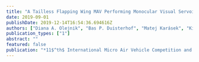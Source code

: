 ```yaml
---
title: "A Tailless Flapping Wing MAV Performing Monocular Visual Servoing Tasks"
date: 2019-09-01
publishDate: 2019-12-14T16:54:36.694616Z
authors: ["Diana A. Olejnik", "Bas P. Duisterhof", "Matej Karásek", "Kirk Y. W. Scheper", "Tom van Dijk", "Guido C. H. E. de Croon"]
publication_types: ["1"]
abstract: ""
featured: false
publication: "*11$^th$ International Micro Air Vehicle Competition and Conference*"
---
```


